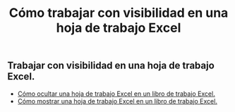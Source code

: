 ﻿---
title: Cómo trabajar con visibilidad en una hoja de trabajo Excel
second_title: Aspose.Cells Cloud Documen
linktitle: Visibilidad
type: docs
url: /es/worksheets/panes/
keywords: How to work with visibility on an Excel worksheet
description: Aspose.Cells Cloud REST API admite trabajar con visibilidad en una hoja de trabajo Excel. SDK admite tipos de lenguajes de desarrollo. Incluyen Android, C#, Go, Java, NodeJS, Perl, PHP, Python, Ruby y Swift.
weight: 20
---
## Trabajar con visibilidad en una hoja de trabajo Excel.

- [Cómo ocultar una hoja de trabajo Excel en un libro de trabajo Excel.](/cells/es/worksheets/hide/) 
- [Cómo mostrar una hoja de trabajo Excel en un libro de trabajo Excel.](/cells/es/worksheets/unhide/) 


